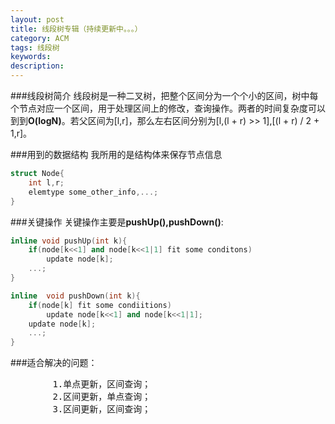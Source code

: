 ```yaml
---
layout: post
title: 线段树专辑（持续更新中。。。）
category: ACM
tags: 线段树
keywords: 
description: 
---
```


###线段树简介
线段树是一种二叉树，把整个区间分为一个个小的区间，树中每个节点对应一个区间，用于处理区间上的修改，查询操作。两者的时间复杂度可以到到**O(logN)**。若父区间为[l,r]，那么左右区间分别为[l,(l + r) >> 1],[(l + r) / 2 + 1,r]。

###用到的数据结构
我所用的是结构体来保存节点信息

```cpp
struct Node{
    int l,r;
    elemtype some_other_info,...;
}
```

###关键操作
关键操作主要是**pushUp(),pushDown()**:

```cpp
inline void pushUp(int k){
    if(node[k<<1] and node[k<<1|1] fit some conditons)
        update node[k];
    ...;
}
```

```cpp
inline  void pushDown(int k){
    if(node[k] fit some condiitions)
        update node[k<<1] and node[k<<1|1];
    update node[k];
    ...;
}
```

###适合解决的问题：

<pre>
        1.单点更新，区间查询；
        2.区间更新，单点查询；
        3.区间更新，区间查询；
</pre>